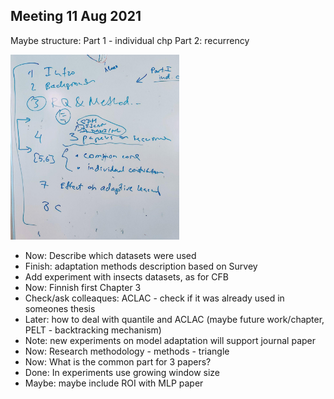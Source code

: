 

## Meeting 11 Aug 2021

Maybe structure: Part 1 - individual chp Part 2: recurrency

<img src='./www/meeteing_21aug2021.jpg' width=270px>


- Now: Describe which datasets were used
- Finish: adaptation methods description based on Survey
- Add experiment with insects datasets, as for CFB 
- Now: Finnish first Chapter 3
- Check/ask colleaques: ACLAC - check if it was already used in someones thesis
- Later: how to deal with quantile and ACLAC (maybe future work/chapter, PELT - backtracking mechanism)
- Note: new experiments on model adaptation will support journal paper
- Now: Research methodology - methods - triangle
- Now: What is the common part for 3 papers?
- Done: In experiments use growing window size
- Maybe: maybe include ROI with MLP paper 

